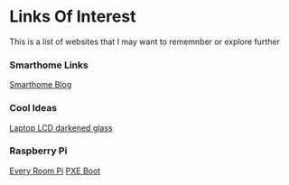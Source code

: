 # Links Of Interest
This is a list of websites that I may want to rememnber or explore further

### Smarthome Links
[Smarthome Blog](https://www.smarthomeblog.net/)

### Cool Ideas
[Laptop LCD darkened glass](https://www.ribbonfarm.com/2015/10/08/lcd-curtains/)

### Raspberry Pi
[Every Room Pi](https://hackaday.com/2018/09/26/hack-my-house-raspberry-pi-as-infrastructure/)
[PXE Boot](https://www.raspberrypi.org/documentation/hardware/raspberrypi/bootmodes/net_tutorial.md)
